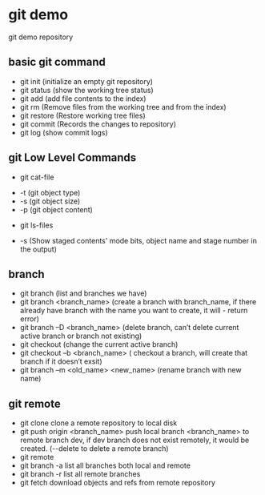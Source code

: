 # git demo

git demo repository

## basic git command

 - git init (initialize an empty git repository)
 - git status (show the working tree status)
 - git add (add file contents to the index)
 - git rm (Remove files from the working tree and from the index)
 - git restore (Restore working tree files)
 - git commit (Records the changes to repository)
 - git log (show commit logs)

## git Low Level Commands

 - git cat-file <SHA1>
  * -t (git object type)
  * -s (git object size)
  * -p (git object content)
 - git ls-files 
  * -s (Show staged contents' mode bits, object name and stage number in the output)


## branch

 - git branch (list and branches we have)
 - git branch <branch_name> (create a branch with branch_name, if there already have branch with the name you want to create, it will  - return error)
 - git branch –D <branch_name> (delete branch, can’t delete current active branch or branch not existing)
 - git checkout (change the current active branch)
 - git checkout –b <branch_name> ( checkout a branch, will create that branch if it doesn’t exsit)
 - git branch –m  <old_name> <new_name> (rename branch with new name)


## git remote

- git clone <repository URL>  clone a remote repository to local disk
- git push origin <branch_name> push local branch <branch_name> to remote branch dev, if dev branch does not exist remotely, it would be created.  (--delete to delete a remote branch)
- git remote
- git branch -a  list all branches both local and remote
- git branch -r list all remote branches
- git fetch download objects and refs from remote repository

